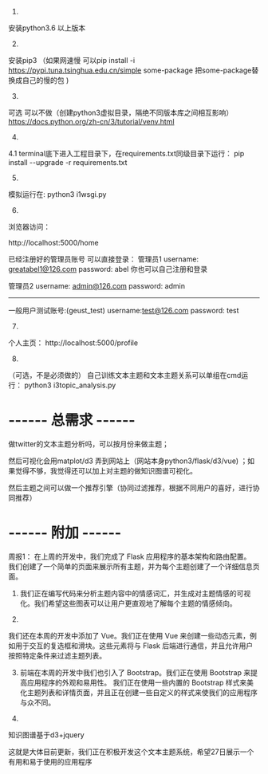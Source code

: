 1.
安装python3.6 以上版本

2. 
安装pip3 
（如果网速慢 可以pip install -i https://pypi.tuna.tsinghua.edu.cn/simple some-package  把some-package替换成自己的慢的包 )

3.
可选  可以不做（创建python3虚拟目录，隔绝不同版本库之间相互影响）
https://docs.python.org/zh-cn/3/tutorial/venv.html

4.
4.1
terminal底下进入工程目录下，在requirements.txt同级目录下运行：
pip install --upgrade -r requirements.txt

5.
模拟运行在:
python3 i1wsgi.py



6.
浏览器访问：

http://localhost:5000/home

已经注册好的管理员账号 可以直接登录：
管理员1
username: greatabel1@126.com
password: abel
你也可以自己注册和登录

管理员2
username: admin@126.com
password: admin

-------------------
一般用户测试账号:(geust_test)
username:test@126.com
password: test

7.
个人主页： http://localhost:5000/profile



8.
（可选，不是必须做的）
自己训练文本主题和文本主题关系可以单组在cmd运行：
python3 i3topic_analysis.py






# ------ 总需求 ------

做twitter的文本主题分析吗，可以按月份来做主题；

然后可视化会用matplot/d3 弄到网站上（网站本身python3/flask/d3/vue)
；如果觉得不够，我觉得还可以加上对主题的做知识图谱可视化。

然后主题之间可以做一个推荐引擎（协同过滤推荐，根据不同用户的喜好，进行协同推荐）



# ------ 附加 ------
周报1：
在上周的开发中，我们完成了 Flask 应用程序的基本架构和路由配置。
我们创建了一个简单的页面来展示所有主题，并为每个主题创建了一个详细信息页面。

1. 我们正在编写代码来分析主题内容中的情感词汇，并生成对主题情感的可视化。我们希望这些图表可以让用户更直观地了解每个主题的情感倾向。

2.
我们还在本周的开发中添加了 Vue。我们正在使用 Vue 来创建一些动态元素，例如用于交互的复选框和滑块。这些元素将与 Flask 后端进行通信，并且允许用户按照特定条件来过滤主题列表。

3. 前端在本周的开发中我们也引入了 Bootstrap。我们正在使用 Bootstrap 来提高应用程序的外观和易用性。
我们正在使用一些内置的 Bootstrap 样式来美化主题列表和详情页面，并且正在创建一些自定义的样式来使我们的应用程序与众不同。

4.
知识图谱基于d3+jquery

这就是大体目前更新，我们正在积极开发这个文本主题系统，希望27日展示一个有用和易于使用的应用程序
